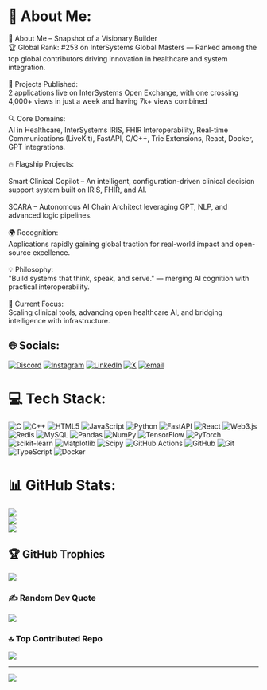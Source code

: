 # 💫 About Me:
🧠 About Me – Snapshot of a Visionary Builder<br>🏆 Global Rank: #253 on InterSystems Global Masters — Ranked among the top global contributors driving innovation in healthcare and system integration.<br><br>🚀 Projects Published:<br>2 applications live on InterSystems Open Exchange, with one crossing 4,000+ views in just a week and having 7k+ views combined<br><br>🔍 Core Domains:<br>AI in Healthcare, InterSystems IRIS, FHIR Interoperability, Real-time Communications (LiveKit), FastAPI, C/C++, Trie Extensions, React, Docker, GPT integrations.<br><br>🔥 Flagship Projects:<br><br>Smart Clinical Copilot – An intelligent, configuration-driven clinical decision support system built on IRIS, FHIR, and AI.<br><br>SCARA – Autonomous AI Chain Architect leveraging GPT, NLP, and advanced logic pipelines.<br><br>🌍 Recognition:<br>Applications rapidly gaining global traction for real-world impact and open-source excellence.<br><br>💡 Philosophy:<br>"Build systems that think, speak, and serve." — merging AI cognition with practical interoperability.<br><br>🚧 Current Focus:<br>Scaling clinical tools, advancing open healthcare AI, and bridging intelligence with infrastructure.


## 🌐 Socials:
[![Discord](https://img.shields.io/badge/Discord-%237289DA.svg?logo=discord&logoColor=white)](https://discord.gg/shanu_006_97588) [![Instagram](https://img.shields.io/badge/Instagram-%23E4405F.svg?logo=Instagram&logoColor=white)](https://instagram.com/kunaaaallll._) [![LinkedIn](https://img.shields.io/badge/LinkedIn-%230077B5.svg?logo=linkedin&logoColor=white)](https://linkedin.com/in/https://www.linkedin.com/in/kunal-pandey-8aa0a2324/) [![X](https://img.shields.io/badge/X-black.svg?logo=X&logoColor=white)](https://x.com/@QuantGodX) [![email](https://img.shields.io/badge/Email-D14836?logo=gmail&logoColor=white)](mailto:kunalpandey0297@gmail.com) 

# 💻 Tech Stack:
![C](https://img.shields.io/badge/c-%2300599C.svg?style=for-the-badge&logo=c&logoColor=white) ![C++](https://img.shields.io/badge/c++-%2300599C.svg?style=for-the-badge&logo=c%2B%2B&logoColor=white) ![HTML5](https://img.shields.io/badge/html5-%23E34F26.svg?style=for-the-badge&logo=html5&logoColor=white) ![JavaScript](https://img.shields.io/badge/javascript-%23323330.svg?style=for-the-badge&logo=javascript&logoColor=%23F7DF1E) ![Python](https://img.shields.io/badge/python-3670A0?style=for-the-badge&logo=python&logoColor=ffdd54) ![FastAPI](https://img.shields.io/badge/FastAPI-005571?style=for-the-badge&logo=fastapi) ![React](https://img.shields.io/badge/react-%2320232a.svg?style=for-the-badge&logo=react&logoColor=%2361DAFB) ![Web3.js](https://img.shields.io/badge/web3.js-F16822?style=for-the-badge&logo=web3.js&logoColor=white) ![Redis](https://img.shields.io/badge/redis-%23DD0031.svg?style=for-the-badge&logo=redis&logoColor=white) ![MySQL](https://img.shields.io/badge/mysql-4479A1.svg?style=for-the-badge&logo=mysql&logoColor=white) ![Pandas](https://img.shields.io/badge/pandas-%23150458.svg?style=for-the-badge&logo=pandas&logoColor=white) ![NumPy](https://img.shields.io/badge/numpy-%23013243.svg?style=for-the-badge&logo=numpy&logoColor=white) ![TensorFlow](https://img.shields.io/badge/TensorFlow-%23FF6F00.svg?style=for-the-badge&logo=TensorFlow&logoColor=white) ![PyTorch](https://img.shields.io/badge/PyTorch-%23EE4C2C.svg?style=for-the-badge&logo=PyTorch&logoColor=white) ![scikit-learn](https://img.shields.io/badge/scikit--learn-%23F7931E.svg?style=for-the-badge&logo=scikit-learn&logoColor=white) ![Matplotlib](https://img.shields.io/badge/Matplotlib-%23ffffff.svg?style=for-the-badge&logo=Matplotlib&logoColor=black) ![Scipy](https://img.shields.io/badge/SciPy-%230C55A5.svg?style=for-the-badge&logo=scipy&logoColor=%white) ![GitHub Actions](https://img.shields.io/badge/github%20actions-%232671E5.svg?style=for-the-badge&logo=githubactions&logoColor=white) ![GitHub](https://img.shields.io/badge/github-%23121011.svg?style=for-the-badge&logo=github&logoColor=white) ![Git](https://img.shields.io/badge/git-%23F05033.svg?style=for-the-badge&logo=git&logoColor=white) ![TypeScript](https://img.shields.io/badge/typescript-%23007ACC.svg?style=for-the-badge&logo=typescript&logoColor=white) ![Docker](https://img.shields.io/badge/docker-%230db7ed.svg?style=for-the-badge&logo=docker&logoColor=white)
# 📊 GitHub Stats:
![](https://github-readme-stats.vercel.app/api?username=kunal0297&theme=blue_navy&hide_border=false&include_all_commits=true&count_private=true)<br/>
![](https://nirzak-streak-stats.vercel.app/?user=kunal0297&theme=blue_navy&hide_border=false)<br/>
![](https://github-readme-stats.vercel.app/api/top-langs/?username=kunal0297&theme=blue_navy&hide_border=false&include_all_commits=true&count_private=true&layout=compact)

## 🏆 GitHub Trophies
![](https://github-profile-trophy.vercel.app/?username=kunal0297&theme=radical&no-frame=false&no-bg=true&margin-w=4)

### ✍️ Random Dev Quote
![](https://quotes-github-readme.vercel.app/api?type=horizontal&theme=tokyonight)

### 🔝 Top Contributed Repo
![](https://github-contributor-stats.vercel.app/api?username=kunal0297&limit=5&theme=dark&combine_all_yearly_contributions=true)

---
[![](https://visitcount.itsvg.in/api?id=kunal0297&icon=1&color=1)](https://visitcount.itsvg.in)

